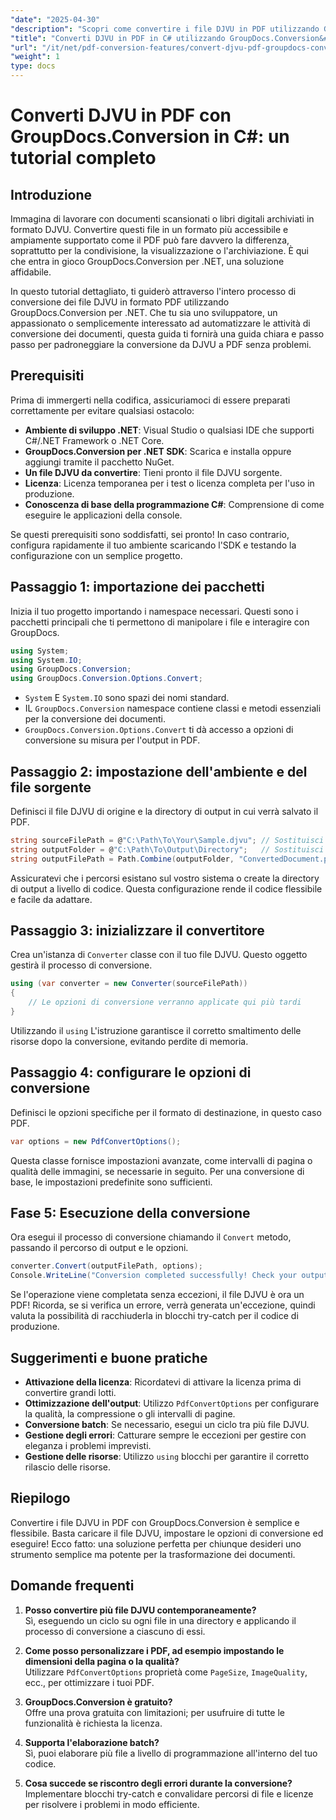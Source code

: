 ```yaml
---
"date": "2025-04-30"
"description": "Scopri come convertire i file DJVU in PDF utilizzando GroupDocs.Conversion in .NET. Segui questa guida passo passo per una trasformazione impeccabile dei documenti."
"title": "Converti DJVU in PDF in C# utilizzando GroupDocs.Conversion&#58; una guida passo passo"
"url": "/it/net/pdf-conversion-features/convert-djvu-pdf-groupdocs-conversion-csharp/"
"weight": 1
type: docs
---
```

# Converti DJVU in PDF con GroupDocs.Conversion in C#: un tutorial completo

## Introduzione
Immagina di lavorare con documenti scansionati o libri digitali archiviati in formato DJVU. Convertire questi file in un formato più accessibile e ampiamente supportato come il PDF può fare davvero la differenza, soprattutto per la condivisione, la visualizzazione o l'archiviazione. È qui che entra in gioco GroupDocs.Conversion per .NET, una soluzione affidabile.

In questo tutorial dettagliato, ti guiderò attraverso l'intero processo di conversione dei file DJVU in formato PDF utilizzando GroupDocs.Conversion per .NET. Che tu sia uno sviluppatore, un appassionato o semplicemente interessato ad automatizzare le attività di conversione dei documenti, questa guida ti fornirà una guida chiara e passo passo per padroneggiare la conversione da DJVU a PDF senza problemi.

## Prerequisiti

Prima di immergerti nella codifica, assicuriamoci di essere preparati correttamente per evitare qualsiasi ostacolo:

- **Ambiente di sviluppo .NET**: Visual Studio o qualsiasi IDE che supporti C#/.NET Framework o .NET Core.
- **GroupDocs.Conversion per .NET SDK**: Scarica e installa oppure aggiungi tramite il pacchetto NuGet.
- **Un file DJVU da convertire**: Tieni pronto il file DJVU sorgente.
- **Licenza**: Licenza temporanea per i test o licenza completa per l'uso in produzione.
- **Conoscenza di base della programmazione C#**: Comprensione di come eseguire le applicazioni della console.

Se questi prerequisiti sono soddisfatti, sei pronto! In caso contrario, configura rapidamente il tuo ambiente scaricando l'SDK e testando la configurazione con un semplice progetto.

## Passaggio 1: importazione dei pacchetti

Inizia il tuo progetto importando i namespace necessari. Questi sono i pacchetti principali che ti permettono di manipolare i file e interagire con GroupDocs.

```csharp
using System;
using System.IO;
using GroupDocs.Conversion;
using GroupDocs.Conversion.Options.Convert;
```

- `System` E `System.IO` sono spazi dei nomi standard.
- IL `GroupDocs.Conversion` namespace contiene classi e metodi essenziali per la conversione dei documenti.
- `GroupDocs.Conversion.Options.Convert` ti dà accesso a opzioni di conversione su misura per l'output in PDF.

## Passaggio 2: impostazione dell'ambiente e del file sorgente

Definisci il file DJVU di origine e la directory di output in cui verrà salvato il PDF.

```csharp
string sourceFilePath = @"C:\Path\To\Your\Sample.djvu"; // Sostituisci con il percorso del tuo file DJVU
string outputFolder = @"C:\Path\To\Output\Directory";   // Sostituisci con la cartella di output desiderata
string outputFilePath = Path.Combine(outputFolder, "ConvertedDocument.pdf");
```

Assicuratevi che i percorsi esistano sul vostro sistema o create la directory di output a livello di codice. Questa configurazione rende il codice flessibile e facile da adattare.

## Passaggio 3: inizializzare il convertitore

Crea un'istanza di `Converter` classe con il tuo file DJVU. Questo oggetto gestirà il processo di conversione.

```csharp
using (var converter = new Converter(sourceFilePath))
{
    // Le opzioni di conversione verranno applicate qui più tardi
}
```

Utilizzando il `using` L'istruzione garantisce il corretto smaltimento delle risorse dopo la conversione, evitando perdite di memoria.

## Passaggio 4: configurare le opzioni di conversione

Definisci le opzioni specifiche per il formato di destinazione, in questo caso PDF.

```csharp
var options = new PdfConvertOptions();
```

Questa classe fornisce impostazioni avanzate, come intervalli di pagina o qualità delle immagini, se necessarie in seguito. Per una conversione di base, le impostazioni predefinite sono sufficienti.

## Fase 5: Esecuzione della conversione

Ora esegui il processo di conversione chiamando il `Convert` metodo, passando il percorso di output e le opzioni.

```csharp
converter.Convert(outputFilePath, options);
Console.WriteLine("Conversion completed successfully! Check your output folder.");
```

Se l'operazione viene completata senza eccezioni, il file DJVU è ora un PDF! Ricorda, se si verifica un errore, verrà generata un'eccezione, quindi valuta la possibilità di racchiuderla in blocchi try-catch per il codice di produzione.

## Suggerimenti e buone pratiche

- **Attivazione della licenza**: Ricordatevi di attivare la licenza prima di convertire grandi lotti.
- **Ottimizzazione dell'output**: Utilizzo `PdfConvertOptions` per configurare la qualità, la compressione o gli intervalli di pagine.
- **Conversione batch**: Se necessario, esegui un ciclo tra più file DJVU.
- **Gestione degli errori**: Catturare sempre le eccezioni per gestire con eleganza i problemi imprevisti.
- **Gestione delle risorse**: Utilizzo `using` blocchi per garantire il corretto rilascio delle risorse.

## Riepilogo

Convertire i file DJVU in PDF con GroupDocs.Conversion è semplice e flessibile. Basta caricare il file DJVU, impostare le opzioni di conversione ed eseguire! Ecco fatto: una soluzione perfetta per chiunque desideri uno strumento semplice ma potente per la trasformazione dei documenti.

## Domande frequenti

1. **Posso convertire più file DJVU contemporaneamente?**  
Sì, eseguendo un ciclo su ogni file in una directory e applicando il processo di conversione a ciascuno di essi.

2. **Come posso personalizzare i PDF, ad esempio impostando le dimensioni della pagina o la qualità?**  
Utilizzare `PdfConvertOptions` proprietà come `PageSize`, `ImageQuality`, ecc., per ottimizzare i tuoi PDF.

3. **GroupDocs.Conversion è gratuito?**  
Offre una prova gratuita con limitazioni; per usufruire di tutte le funzionalità è richiesta la licenza.

4. **Supporta l'elaborazione batch?**  
Sì, puoi elaborare più file a livello di programmazione all'interno del tuo codice.

5. **Cosa succede se riscontro degli errori durante la conversione?**  
Implementare blocchi try-catch e convalidare percorsi di file e licenze per risolvere i problemi in modo efficiente.